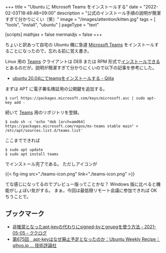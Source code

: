 +++
title = "Ubuntu に Microsoft Teams をインストールする"
date =  "2022-02-03T18:48:48+09:00"
description = "公式のインストール手順の説明が簡潔すぎて分かりにくい（笑）"
image = "/images/attention/kitten.jpg"
tags = [ "tools", "install", "ubuntu" ]
pageType = "text"

[scripts]
  mathjax = false
  mermaidjs = false
+++

ちょいと訳あって自宅の Ubuntu 機に急遽 [Microsoft Teams][Teams] をインストールすることになったので，忘れる前に覚え書き。

Linux 用の [Teams] クライアントは DEB または RPM 形式で[インストールできる](https://docs.microsoft.com/ja-jp/microsoftteams/get-clients#linux "Microsoft Teams のクライアントを取得する - Microsoft Teams | Microsoft Docs")とあるのだが，説明が簡潔すぎて分かりにくいので以下の記事を参考にした。

- [ubuntu 20.04にてteamsをインストールする - Qiita](https://qiita.com/berukokoko/items/d5a4f3a1a7930aaf9bd2)

まずは APT に電子署名検証用の公開鍵を追加する。

```text
$ curl https://packages.microsoft.com/keys/microsoft.asc | sudo apt-key add -
```

続いて [Teams] 用のリポジトリを登録。

```text
$ sudo sh -c 'echo "deb [arch=amd64] https://packages.microsoft.com/repos/ms-teams stable main" > /etc/apt/sources.list.d/teams.list'
```

ここまでできれば

```text
$ sudo apt update
$ sudo apt install teams
```

でインストール完了である。
ただしアイコンが

{{< fig-img src="./teams-icon.png" link="./teams-icon.png" >}}

てな感じになってるのでプレビュー版ってことかな？ Windows 版に比べると機能がしょぼい気がする。
まぁ，今回は最低限リモート会議に参加できれば OK ちうことで。

## ブックマーク

- [非推奨となったapt-keyの代わりにsigned-byとgnupgを使う方法 - 2021-05-05 - ククログ](https://www.clear-code.com/blog/2021/5/5.html)
- [第675回　apt-keyはなぜ廃止予定となったのか：Ubuntu Weekly Recipe｜gihyo.jp … 技術評論社](https://gihyo.jp/admin/serial/01/ubuntu-recipe/0675)

[Teams]: https://www.microsoft.com/ja-jp/microsoft-teams/group-chat-software "リモート ワーク - コラボレーション ツール | Microsoft Teams"
<!-- eof -->
